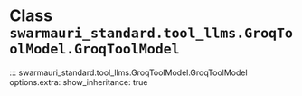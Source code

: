 # Class `swarmauri_standard.tool_llms.GroqToolModel.GroqToolModel`

::: swarmauri_standard.tool_llms.GroqToolModel.GroqToolModel
    options.extra:
      show_inheritance: true

